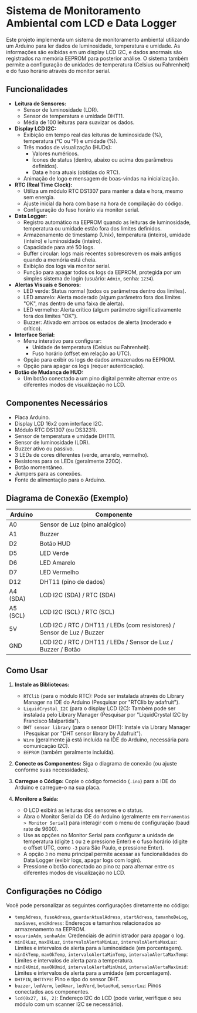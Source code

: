 # Sistema de Monitoramento Ambiental com LCD e Data Logger

Este projeto implementa um sistema de monitoramento ambiental utilizando um Arduino para ler dados de luminosidade, temperatura e umidade. As informações são exibidas em um display LCD I2C, e dados anormais são registrados na memória EEPROM para posterior análise. O sistema também permite a configuração de unidades de temperatura (Celsius ou Fahrenheit) e do fuso horário através do monitor serial.

## Funcionalidades

* **Leitura de Sensores:**
    * Sensor de luminosidade (LDR).
    * Sensor de temperatura e umidade DHT11.
    * Média de 100 leituras para suavizar os dados.
* **Display LCD I2C:**
    * Exibição em tempo real das leituras de luminosidade (%), temperatura (°C ou °F) e umidade (%).
    * Três modos de visualização (HUDs):
        * Valores numéricos.
        * Ícones de status (dentro, abaixo ou acima dos parâmetros definidos).
        * Data e hora atuais (obtidas do RTC).
    * Animação de logo e mensagem de boas-vindas na inicialização.
* **RTC (Real Time Clock):**
    * Utiliza um módulo RTC DS1307 para manter a data e hora, mesmo sem energia.
    * Ajuste inicial da hora com base na hora de compilação do código.
    * Configuração do fuso horário via monitor serial.
* **Data Logger:**
    * Registro automático na EEPROM quando as leituras de luminosidade, temperatura ou umidade estão fora dos limites definidos.
    * Armazenamento de timestamp (Unix), temperatura (inteiro), umidade (inteiro) e luminosidade (inteiro).
    * Capacidade para até 50 logs.
    * Buffer circular: logs mais recentes sobrescrevem os mais antigos quando a memória está cheia.
    * Exibição dos logs via monitor serial.
    * Função para apagar todos os logs da EEPROM, protegida por um simples sistema de login (usuário: `Admin`, senha: `1234`).
* **Alertas Visuais e Sonoros:**
    * LED verde: Status normal (todos os parâmetros dentro dos limites).
    * LED amarelo: Alerta moderado (algum parâmetro fora dos limites "OK", mas dentro de uma faixa de alerta).
    * LED vermelho: Alerta crítico (algum parâmetro significativamente fora dos limites "OK").
    * Buzzer: Ativado em ambos os estados de alerta (moderado e crítico).
* **Interface Serial:**
    * Menu interativo para configurar:
        * Unidade de temperatura (Celsius ou Fahrenheit).
        * Fuso horário (offset em relação ao UTC).
    * Opção para exibir os logs de dados armazenados na EEPROM.
    * Opção para apagar os logs (requer autenticação).
* **Botão de Mudança de HUD:**
    * Um botão conectado a um pino digital permite alternar entre os diferentes modos de visualização no LCD.

## Componentes Necessários

* Placa Arduino.
* Display LCD 16x2 com interface I2C.
* Módulo RTC DS1307 (ou DS3231).
* Sensor de temperatura e umidade DHT11.
* Sensor de luminosidade (LDR).
* Buzzer ativo ou passivo.
* 3 LEDs de cores diferentes (verde, amarelo, vermelho).
* Resistores para os LEDs (geralmente 220Ω).
* Botão momentâneo.
* Jumpers para as conexões.
* Fonte de alimentação para o Arduino.

## Diagrama de Conexão (Exemplo)
Arduino         | Componente
----------------|--------------------------
A0              | Sensor de Luz (pino analógico)
A1              | Buzzer
D2              | Botão HUD
D5              | LED Verde
D6              | LED Amarelo
D7              | LED Vermelho
D12             | DHT11 (pino de dados)
A4 (SDA)        | LCD I2C (SDA) / RTC (SDA)
A5 (SCL)        | LCD I2C (SCL) / RTC (SCL)
5V              | LCD I2C / RTC / DHT11 / LEDs (com resistores) / Sensor de Luz / Buzzer
GND             | LCD I2C / RTC / DHT11 / LEDs / Sensor de Luz / Buzzer / Botão

## Como Usar

1.  **Instale as Bibliotecas:**
    * `RTClib` (para o módulo RTC): Pode ser instalada através do Library Manager na IDE do Arduino (Pesquisar por "RTClib by adafruit").
    * `LiquidCrystal_I2C` (para o display LCD I2C): Também pode ser instalada pelo Library Manager (Pesquisar por "LiquidCrystal I2C by Francisco Malpartida").
    * `DHT sensor library` (para o sensor DHT): Instale via Library Manager (Pesquisar por "DHT sensor library by Adafruit").
    * `Wire` (geralmente já está incluída na IDE do Arduino, necessária para comunicação I2C).
    * `EEPROM` (também geralmente incluída).

2.  **Conecte os Componentes:** Siga o diagrama de conexão (ou ajuste conforme suas necessidades).

3.  **Carregue o Código:** Copie o código fornecido (`.ino`) para a IDE do Arduino e carregue-o na sua placa.

4.  **Monitore a Saída:**
    * O LCD exibirá as leituras dos sensores e o status.
    * Abra o Monitor Serial da IDE do Arduino (geralmente em `Ferramentas > Monitor Serial`) para interagir com o menu de configuração (baud rate de 9600).
    * Use as opções no Monitor Serial para configurar a unidade de temperatura (digite `1` ou `2` e pressione Enter) e o fuso horário (digite o offset UTC, como `-3` para São Paulo, e pressione Enter).
    * A opção `3` no menu principal permite acessar as funcionalidades do Data Logger (exibir logs, apagar logs com login).
    * Pressione o botão conectado ao pino `D2` para alternar entre os diferentes modos de visualização no LCD.

## Configurações no Código

Você pode personalizar as seguintes configurações diretamente no código:

* `tempAdress`, `fusoAdress`, `guardarAtualAdress`, `startAdress`, `tamanhoDeLog`, `maxSaves`, `endAdress`: Endereços e tamanhos relacionados ao armazenamento na EEPROM.
* `usuarioAdm`, `senhaAdm`: Credenciais de administrador para apagar o log.
* `minOkLuz`, `maxOkLuz`, `intervaloAlertaMinLuz`, `intervaloAlertaMaxLuz`: Limites e intervalos de alerta para a luminosidade (em porcentagem).
* `minOkTemp`, `maxOkTemp`, `intervaloAlertaMinTemp`, `intervaloAlertaMaxTemp`: Limites e intervalos de alerta para a temperatura.
* `minOkUmid`, `maxOkUmid`, `intervaloAlertaMinUmid`, `intervaloAlertaMaxUmid`: Limites e intervalos de alerta para a umidade (em porcentagem).
* `DHTPIN`, `DHTTYPE`: Pino e tipo do sensor DHT.
* `buzzer`, `ledVerm`, `ledAmar`, `ledVerd`, `botaoHud`, `sensorLuz`: Pinos conectados aos componentes.
* `lcd(0x27, 16, 2)`: Endereço I2C do LCD (pode variar, verifique o seu módulo com um scanner I2C se necessário).
